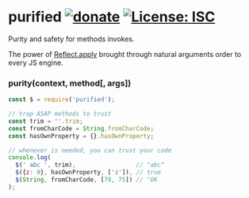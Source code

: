 # purified [![donate](https://img.shields.io/badge/$-donate-ff69b4.svg?maxAge=2592000&style=flat)](https://github.com/WebReflection/donate) [![License: ISC](https://img.shields.io/badge/License-ISC-yellow.svg)](https://opensource.org/licenses/ISC)

Purity and safety for methods invokes.

The power of [Reflect.apply](https://developer.mozilla.org/en-US/docs/Web/JavaScript/Reference/Global_Objects/Reflect/apply) brought through natural arguments order to every JS engine.

### purity(context, method[, args])
```js
const $ = require('purified');

// trap ASAP methods to trust
const trim = ''.trim;
const fromCharCode = String.fromCharCode;
const hasOwnProperty = {}.hasOwnProperty;

// whenever is needed, you can trust your code
console.log(
  $(' abc ', trim),                 // "abc"
  $({z: 9}, hasOwnProperty, ['z']), // true
  $(String, fromCharCode, [79, 75]) // "OK
);
```